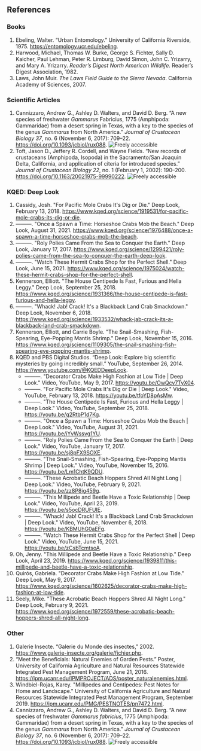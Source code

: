 <!--
title: Other Arthropods
icon: shrimp
owner: August Frisk
-->
## References

### Books
1. Ebeling, Walter. “Urban Entomology.” University of California Riverside, 1975. https://entomology.ucr.edu/ebeling.
1. Harwood, Michael, Thomas W. Burke, George S. Fichter, Sally D. Kaicher, Paul Lehman, Peter R. Limburg, David Simon, John C. Yrizarry, and Mary A. Yrizarry. *Reader’s Digest North American Wildlife*. Reader’s Digest Association, 1982.
1. Laws, John Muir. *The Laws Field Guide to the Sierra Nevada*. California Academy of Sciences, 2007.


### Scientific Articles
1. Cannizzaro, Andrew G., Ashley D. Walters, and David D. Berg. “A new species of freshwater *Gammarus* Fabricius, 1775 (Amphipoda: Gammaridae) from a desert spring in Texas, with a key to the species of the genus *Gammarus* from North America.” *Journal of Crustacean Biology 37*, no. 6 (November 6, 2017): 709–22. https://doi.org/10.1093/jcbiol/rux088. ![Freely accessible]
1. Toft, Jason D., Jeffery R. Cordell, and Wayne Fields. “New records of crustaceans (Amphipoda, Isopoda) in the Sacramento/San Joaquin Delta, California, and application of citeria for introduced species.” *Journal of Crustacean Biology 22*, no. 1 (February 1, 2002): 190–200. https://doi.org/10.1163/20021975-99990222. ![Freely accessible]



### KQED: Deep Look
1. Cassidy, Josh. "For Pacific Mole Crabs It's Dig or Die." Deep Look, February 13, 2018. https://www.kqed.org/science/1919531/for-pacific-mole-crabs-its-dig-or-die.
1. ———. "Once a Spawn a Time: Horseshoe Crabs Mob the Beach." Deep Look, August 31, 2021. https://www.kqed.org/science/1976488/once-a-spawn-a-time-horseshoe-crabs-mob-the-beach.
1. ———. "Roly Polies Came From the Sea to Conquer the Earth." Deep Look, January 17, 2017. https://www.kqed.org/science/1299421/roly-polies-came-from-the-sea-to-conquer-the-earth-deep-look.
1. ———. "Watch These Hermit Crabs Shop for the Perfect Shell." Deep Look, June 15, 2021. https://www.kqed.org/science/1975024/watch-these-hermit-crabs-shop-for-the-perfect-shell.
1. Kennerson, Elliott. "The House Centipede Is Fast, Furious and Hella Leggy." Deep Look, September 25, 2018. https://www.kqed.org/science/1931366/the-house-centipede-is-fast-furious-and-hella-leggy.
1. ———. "Whack! Jab! Crack! It's a Blackback Land Crab Smackdown." Deep Look, November 6, 2018. https://www.kqed.org/science/1933532/whack-jab-crack-its-a-blackback-land-crab-smackdown.
1. Kennerson, Elliott, and Carrie Boyle. "The Snail-Smashing, Fish-Spearing, Eye-Popping Mantis Shrimp." Deep Look, November 15, 2016. https://www.kqed.org/science/1109305/the-snail-smashing-fish-spearing-eye-popping-mantis-shrimp.
1. KQED and PBS Digital Studios. “Deep Look: Explore big scientific mysteries by going incredibly small.” YouTube, September 26, 2014. https://www.youtube.com/@KQEDDeepLook.
   * ———. "Decorator Crabs Make High Fashion at Low Tide | Deep Look." Video, YouTube, May 9, 2017. https://youtu.be/OwQcv7TyX04.
   * ———. "For Pacific Mole Crabs It's Dig or Die | Deep Look." Video, YouTube, February 13, 2018. https://youtu.be/tfoYD8pAsMw.
   * ———. "The House Centipede Is Fast, Furious and Hella Leggy | Deep Look." Video, YouTube, September 25, 2018. https://youtu.be/q2RtbP1d7Kg.
   * ———. "Once a Spawn a Time: Horseshoe Crabs Mob the Beach | Deep Look." Video, YouTube, August 31, 2021. https://youtu.be/iYvWssvg1YU.
   * ———. "Roly Polies Came From the Sea to Conquer the Earth | Deep Look." Video, YouTube, January 17, 2017. https://youtu.be/sj8pFX9SOXE.
   * ———. "The Snail-Smashing, Fish-Spearing, Eye-Popping Mantis Shrimp | Deep Look." Video, YouTube, November 15, 2016. https://youtu.be/Lm1ChtK9QDU.
   * ———. "These Acrobatic Beach Hoppers Shred All Night Long | Deep Look." Video, YouTube, February 9, 2021. https://youtu.be/zz8P8ig459g.
   * ———. "This Millipede and Beetle Have a Toxic Relationship | Deep Look." Video, YouTube, April 23, 2019. https://youtu.be/s5ocDRUFUIE.
   * ———. "Whack! Jab! Crack! It's a Blackback Land Crab Smackdown | Deep Look." Video, YouTube, November 6, 2018. https://youtu.be/KBMUhG0aEFg.
   * ———. "Watch These Hermit Crabs Shop for the Perfect Shell | Deep Look." Video, YouTube, June 15, 2021. https://youtu.be/zCsbTcmtsoA.
1. Oh, Jenny. "This Millipede and Beetle Have a Toxic Relationship." Deep Look, April 23, 2019. https://www.kqed.org/science/1939811/this-millipede-and-beetle-have-a-toxic-relationship.
1. Quirós, Gabriela. "Decorator Crabs Make High Fashion at Low Tide." Deep Look, May 9, 2017. https://www.kqed.org/science/1602625/decorator-crabs-make-high-fashion-at-low-tide.
1. Seely, Mike. "These Acrobatic Beach Hoppers Shred All Night Long." Deep Look, February 9, 2021. https://www.kqed.org/science/1972559/these-acrobatic-beach-hoppers-shred-all-night-long.


### Other
1. Galerie Insecte. “Galerie du Monde des insectes,” 2002. https://www.galerie-insecte.org/galerie/fichier.php.
1. “Meet the Beneficials: Natural Enemies of Garden Pests.” Poster, University of California Agriculture and Natural Resources Statewide Integrated Pest Management Program, June 21, 2016. https://ipm.ucanr.edu/IPMPROJECT/ADS/poster_naturalenemies.html.
1. Windbiel-Rojas, Karey. "Millipedes and Centipedes: Pest Notes for Home and Landscape." University of California Agriculture and Natural Resources Statewide Integrated Pest Management Program, September 2019. https://ipm.ucanr.edu/PMG/PESTNOTES/pn7472.html.
1. Cannizzaro, Andrew G., Ashley D. Walters, and David D. Berg. “A new species of freshwater *Gammarus fabricius*, 1775 (Amphipoda: Gammaridae) from a desert spring in Texas, with a key to the species of the genus *Gammarus* from North America.” *Journal of Crustacean Biology 37*, no. 6 (November 6, 2017): 709–22. https://doi.org/10.1093/jcbiol/rux088. ![Freely accessible]


<!-- badges -->
[Freely accessible]: https://img.shields.io/badge/Freely%20accessible-informational?style=flat-square&logo=data%3Aimage%2Fpng%3Bbase64%2CiVBORw0KGgoAAAANSUhEUgAAAIwAAACgCAYAAADeroRzAAAFfElEQVR4Xu2b7VnrMBhDy1owA%2BwAg8EOMAOs1dv0ueEJbdPYsfwln%2FzFFpF0%2BiZN4OHAcXj%2Ffj6%2BPn4GJfFwOoIWmi4azvzxdKi7HAkie2ByALIFnDNAlsDEXGK2yk%2F5%2BcfPy%2BHt6csqYyszNaZJKFAuU8cCmJZBuQSqd3C6BqYnUFzA6RaYnmGZ4elx2nQHjAMoPU%2BbroBxhKW3adMNMM6w9ARN88C08kwl9Otz6rrW72uaBmY0WGbYWn7g1ywwo8LSOjRNAjM6LC1D0yQwI9zght7rtHZP0xwwwHKNUkvQNAUMsKzPnVagaQYYYNm%2BSLUADcBs99TMCoD5X0Xt6RJTRE%2FnmoP06hOmRgGqB2M1zn2CIAZwNTRDAZMr6NLPjXL5CIGrKjClPqGlAi7lp%2BaUsQemFCzLT2cJcGr4OoMaMoZyrMkdquo%2BZa%2F33P5qTRlLYGp9%2Bi7hyg1NDZ9VgMkZZI0Q702hnF5rTBkrYFqDZQYpJzSlPRcHxim8mPubXL4BJqaFxdrSwe05zRzQlPZtMWFKh7YHllyXp9LeiwKT64lo6dAAJiWBiL0OIznC7upSVQ41PihFJ4wqqGUTNUJLhUaVQw3vXQNTI7BUWFT3MrW8A4yKgEid1Ps5e2BUY3jupfa7okg%2Bbi7fC00tWIq%2BfFQDUzM0BSxLjdBsWvBc7JIUGkpoGS2EF3quoevWJk5LXgEmtE3WnRMAGECISgBgouJicZfAtHRNHw0hgBmt8US%2FAJMY4GjbAWa0xhP9AkxigKNtB5jRGk%2F0CzCJAY62HWBGazzRL8AkBjjadoAZrfFEvwCTGOBo2wFmtMYT%2FQJMYoCjbQeY0RpP9AswiQGOth1gRms80S%2FAJAY42nYJMOo%2F8B6thJJ%2BU%2F%2F4bBcwe%2F%2BfpmQw%2FK7tBPb8b1cUMEyS7RJ6XRE6eYKBAZZeUQg%2F7xBoNoEBlPDAXVbeA%2BcuMMDigkC8jzVoVoEBlviQ3XbcguYmMMDiVv1%2BP5fQXAEDLPvDdd25hAZgXFsW%2BloFhukiTNlMaobmz4QBGLOWhXaugAEWYbqmUhM0vxMGYExbFtr6BYaXicJUjaWml5XnCcN0MW5ZbA1gxIG6ywGMe8NifwAjDtRdDmDcGxb7AxhxoO5yAOPesNgfwIgDdZcDGPeGxf4ARhyouxzAuDcs9gcw4kDd5QDGvWGxP4ARB%2BouBzDuDYv9AYw4UHc5gHFvWOwPYMSBussBjHvDYn8AIw7UXQ5g3BsW%2BwMYcaDucgDj3rDYH8CIA3WXAxj3hsX%2BAEYcqLscwLg3LPYHMOJA3eUAxr1hsT%2BAEQfqLgcw7g2L%2FQGMOFB3OYBxb1jsD2DEgbrLAYx7w2J%2FACMO1F0OYNwbFvsDGHGg7nIA496w2B%2FAiAN1lwMY94bF%2FgBGHKi7HMC4Nyz2BzDiQN3lAMa9YbE%2FgBEH6i4HMO4Ni%2F0BjDhQdzmAcW9Y7A9gxIG6ywGMe8NifwAjDtRdDmDcGxb7AxhxoO5yAOPesNgfwIgDdZcDGPeGxf4ARhyouxzAuDcs9gcw4kDd5QDGvWGxP4ARB%2BouBzDuDYv9AYw4UHc5gHFvWOwPYMSBussBjHvDYn8AIw7UXQ5g3BsW%2BwMYcaDucmdg3r%2Bfj6%2BPn%2B5e8ZeYwMfPy%2BEMzHQcT0eiHtvNE3iYDoAxb1lo7w8wTBlhsoZS83D5nTAAY9iy0NJNYIBGmLCR1PLW5c%2BEARijloVW7gIDNMKkDaSWsEx2riYM35oMWhZZuITlLjBMGlHqncrcgmUTGKDptO3E016DJQgYLlGJ6Xe0%2FR4os43Ve5hbPnl90FH7kacaAkvUhFn%2Bfl5WRrbR6PLpZeLb01fU0IhavOabydMoETdOK3SSrDn6B8v77gU79UcnAAAAAElFTkSuQmCC
